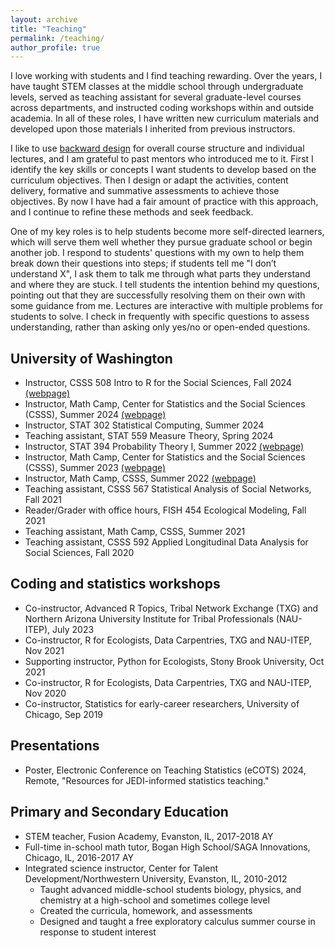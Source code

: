 ```yaml
---
layout: archive
title: "Teaching"
permalink: /teaching/
author_profile: true
---
```


I love working with students and I find teaching rewarding. Over the years, I have taught STEM classes at the middle school through undergraduate levels, served as teaching assistant for several graduate-level courses across departments, and instructed coding workshops within and outside academia. In all of these roles, I have written new curriculum materials and developed upon those materials I inherited from previous instructors.

I like to use [backward design](https://tll.mit.edu/teaching-resources/course-design/backward-design/) for overall course structure and individual lectures, and I am grateful to past mentors who introduced me to it. First I identify the key skills or concepts I want students to develop based on the curriculum objectives. Then I design or adapt the activities, content delivery, formative and summative assessments to achieve those objectives. By now I have had a fair amount of practice with this approach, and I continue to refine these methods and seek feedback.

One of my key roles is to help students become more self-directed learners, which will serve them well whether they pursue graduate school or begin another job. I respond to students' questions with my own to help them break down their questions into steps; if students tell me "I don’t understand X", I ask them to talk me through what parts they understand and where they are stuck. I tell students the intention behind my questions, pointing out that they are successfully resolving them on their own with some guidance from me. Lectures are interactive with multiple problems for students to solve. I check in frequently with specific questions to assess understanding, rather than asking only yes/no or open-ended questions.

## University of Washington

- Instructor, CSSS 508 Intro to R for the Social Sciences, Fall 2024 [(webpage)](https://csss.uw.edu/academics/math-camp/math-camp-schedule)
- Instructor, Math Camp, Center for Statistics and the Social Sciences (CSSS), Summer 2024 [(webpage)](https://csss.uw.edu/academics/math-camp/math-camp-schedule)
- Instructor, STAT 302 Statistical Computing, Summer 2024
- Teaching assistant, STAT 559 Measure Theory, Spring 2024
- Instructor, STAT 394 Probability Theory I, Summer 2022 [(webpage)](https://jpierkunke.github.io/STAT394A/)
- Instructor, Math Camp, Center for Statistics and the Social Sciences (CSSS), Summer 2023 [(webpage)](https://jpierkunke.github.io/CSSS-Math-Camp-2023/)
- Instructor, Math Camp, CSSS, Summer 2022 [(webpage)](https://jpierkunke.github.io/CSSS-Math-Camp-2022/)
- Teaching assistant, CSSS 567 Statistical Analysis of Social Networks, Fall 2021
- Reader/Grader with office hours, FISH 454 Ecological Modeling, Fall 2021
- Teaching assistant, Math Camp, CSSS, Summer 2021
- Teaching assistant, CSSS 592 Applied Longitudinal Data Analysis for Social Sciences, Fall 2020

## Coding and statistics workshops

- Co-instructor, Advanced R Topics, Tribal Network Exchange (TXG) and Northern Arizona University Institute for Tribal Professionals (NAU-ITEP), July 2023
- Co-instructor, R for Ecologists, Data Carpentries, TXG and NAU-ITEP, Nov 2021
- Supporting instructor, Python for Ecologists, Stony Brook University, Oct 2021
- Co-instructor, R for Ecologists, Data Carpentries, TXG and NAU-ITEP, Nov 2020
- Co-instructor, Statistics for early-career researchers, University of Chicago, Sep 2019
<!--- [(webpage)](https://marwahaha.github.io/2020-11-04-ITEP-online/) --->

## Presentations

- Poster, Electronic Conference on Teaching Statistics (eCOTS) 2024, Remote, "Resources for JEDI-informed statistics teaching."

## Primary and Secondary Education

- STEM teacher, Fusion Academy, Evanston, IL, 2017-2018 AY
- Full-time in-school math tutor, Bogan High School/SAGA Innovations, Chicago, IL, 2016-2017 AY
- Integrated science instructor, Center for Talent Development/Northwestern University, Evanston, IL, 2010-2012
    - Taught advanced middle-school students biology, physics, and chemistry at a high-school and sometimes college level
    - Created the curricula, homework, and assessments
    - Designed and taught a free exploratory calculus summer course in response to student interest
